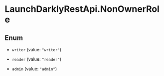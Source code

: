 # LaunchDarklyRestApi.NonOwnerRole

## Enum


* `writer` (value: `"writer"`)

* `reader` (value: `"reader"`)

* `admin` (value: `"admin"`)



